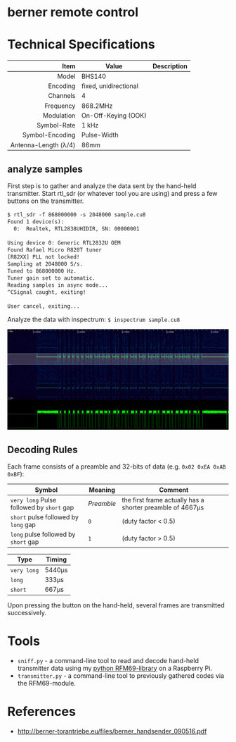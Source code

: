 # berner remote control


# Technical Specifications
Item | Value | Description
-------------: | ------------- | :-------------
Model | BHS140 |
Encoding | fixed, unidirectional |
Channels | 4 |
Frequency  | 868.2MHz |
Modulation | On-Off-Keying (OOK) | 
Symbol-Rate | 1 kHz |
Symbol-Encoding | Pulse-Width |
Antenna-Length (λ/4) | 86mm

## analyze samples

First step is to gather and analyze the data sent by the hand-held transmitter. Start rtl_sdr (or whatever tool you are using) and press a few buttons on the transmitter.

```
$ rtl_sdr -f 868000000 -s 2048000 sample.cu8
Found 1 device(s):
  0:  Realtek, RTL2838UHIDIR, SN: 00000001

Using device 0: Generic RTL2832U OEM
Found Rafael Micro R820T tuner
[R82XX] PLL not locked!
Sampling at 2048000 S/s.
Tuned to 868000000 Hz.
Tuner gain set to automatic.
Reading samples in async mode...
^CSignal caught, exiting!

User cancel, exiting...
```

Analyze the data with inspectrum: `$ inspectrum sample.cu8`

![Raw Data](docs/spectrum_magnitude.png)



## Decoding Rules

Each frame consists of a preamble and 32-bits of data (e.g. `0x02 0xEA 0xAB 0xBF`):

Symbol | Meaning | Comment
--- | --- | ---
`very long` Pulse followed by `short` gap| *Preamble* | the first frame actually has a shorter preamble of 4667µs
`short` pulse followed by `long` gap | `0` | (duty factor < 0.5)
`long` pulse followed by `short` gap | `1` | (duty factor > 0.5)

Type | Timing
--- | --- 
`very long` | 5440µs
`long` | 333µs
`short` | 667µs

Upon pressing the button on the hand-held, several frames are transmitted successively.

# Tools

* `sniff.py` - a command-line tool to read and decode hand-held transmitter data using my [python RFM69-library](https://github.com/henrythasler/rfm69) on a Raspberry Pi.
* `transmitter.py` - a command-line tool to previously gathered codes via the RFM69-module.

# References
* http://berner-torantriebe.eu/files/berner_handsender_090516.pdf
